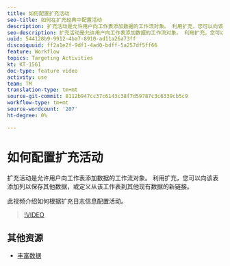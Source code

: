 ```yaml
---
title: 如何配置扩充活动
seo-title: 如何在扩充经典中配置活动
description: 扩充活动是允许用户向工作表添加数据的工作流对象。 利用扩充，您可以向该表添加列以保存其他数据，或定义从该工作表到其他现有数据的新链接。  此视频介绍如何根据扩充日志信息配置活动。
seo-description: 扩充活动是允许用户向工作表添加数据的工作流对象。 利用扩充，您可以向该表添加列以保存其他数据，或定义从该工作表到其他现有数据的新链接。   此视频介绍如何根据扩充日志信息配置活动。
uuid: 544128b9-9912-4ba7-8910-ad11a26a73ff
discoiquuid: ff2a1e2f-9df1-4ad0-bdff-5a257df5ff66
feature: Workflow
topics: Targeting Activities
kt: KT-1561
doc-type: feature video
activity: use
team: TM
translation-type: tm+mt
source-git-commit: 8112b947cc37c6143c38f7d59787c3c6339cb5c9
workflow-type: tm+mt
source-wordcount: '207'
ht-degree: 0%

---
```



# 如何配置扩充活动

扩充活动是允许用户向工作表添加数据的工作流对象。 利用扩充，您可以向该表添加列以保存其他数据，或定义从该工作表到其他现有数据的新链接。

此视频介绍如何根据扩充日志信息配置活动。

>[!VIDEO](https://video.tv.adobe.com/v/25193?quality=12)

## 其他资源

- [丰富数据](https://docs.adobe.com/content/help/en/campaign-classic/using/automating-with-workflows/use-cases/enriching-data.html)
